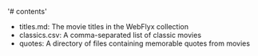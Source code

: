 '# contents'

- titles.md: The movie titles in the WebFlyx collection
- classics.csv: A comma-separated list of classic movies
- quotes: A directory of files containing memorable quotes from movies
